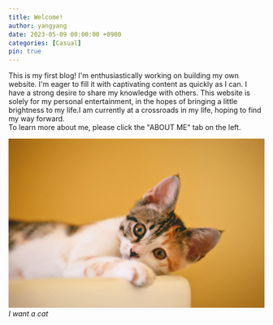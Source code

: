 ```yaml
---
title: Welcome!
author: yangyang
date: 2023-05-09 00:00:00 +0900
categories: [Casual]
pin: true
---
```


This is my first blog!
I'm enthusiastically working on building my own website. 
I'm eager to fill it with captivating content as quickly as I can. 
I have a strong desire to share my knowledge with others.
This website is solely for my personal entertainment, in the hopes of bringing a little brightness to my life.I am currently at a crossroads in my life, hoping to find my way forward.
<br>To learn more about me, please click the "ABOUT ME" tab on the left.

![Cat](/images/other/cat2.jpg)
_I want a cat_
